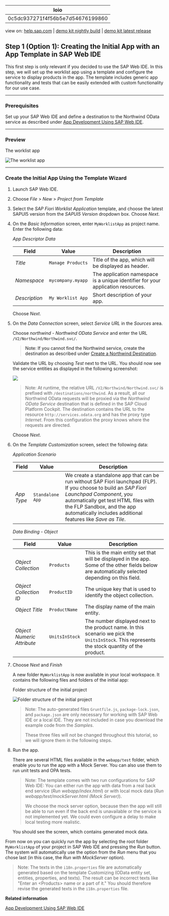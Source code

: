 | loio |
| -----|
| 0c5dc937271f4f56b5e7d54676199860 |

<div id="loio">

view on: [help.sap.com](https://help.sap.com/viewer/DRAFT/3237636b137e43519a20ad5513c49ccb/latest/en-US/0c5dc937271f4f56b5e7d54676199860.html) | [demo kit nightly build](https://openui5nightly.hana.ondemand.com/#/topic/0c5dc937271f4f56b5e7d54676199860) | [demo kit latest release](https://openui5.hana.ondemand.com/#/topic/0c5dc937271f4f56b5e7d54676199860)</div>
<!-- loio0c5dc937271f4f56b5e7d54676199860 -->

## Step 1 \(Option 1\): Creating the Initial App with an App Template in SAP Web IDE

This first step is only relevant if you decided to use the SAP Web IDE. In this step, we will set up the worklist app using a template and configure the service to display products in the app. The template includes generic app functionality and tests that can be easily extended with custom functionality for our use case.

***

### Prerequisites

Set up your SAP Web IDE and define a destination to the Northwind OData service as described under [App Development Using SAP Web IDE](App_Development_Using_SAP_Web_IDE_13ced94.md).

***

### Preview

   
  
The worklist app<a name="loio0c5dc937271f4f56b5e7d54676199860__fig_ohj_bqh_b5"/>

 ![](loio60e42c87d9494360a64017fc16d8bbcb_LowRes.png "The worklist app") 

***

### Create the Initial App Using the Template Wizard

1.  Launch SAP Web IDE.

2.  Choose *File* \> *New* \> *Project from Template*

3.  Select the *SAP Fiori Worklist Application* template, and choose the latest SAPUI5 version from the *SAPUI5 Version* dropdown box. Choose *Next*.

4.  On the *Basic Information* screen, enter `MyWorklistApp` as project name. Enter the following data:

     *App Descriptor Data*<a name="loio0c5dc937271f4f56b5e7d54676199860__table_kqz_pc1_tdb"/>

    |Field|Value|Description|
    |-----|-----|-----------|
    | *Title* | `Manage Products` |Title of the app, which will be displayed as header.|
    | *Namespace* | `mycompany.myapp` |The application namespace is a unique identifier for your application resources.|
    | *Description* | `My Worklist App` |Short description of your app.|

    Choose *Next*.

5.  On the *Data Connection* screen, select *Service URL* in the *Sources* area.

    Choose *northwind - Northwind OData Service* and enter the URL `/V2/Northwind/Northwind.svc/`.

    > Note:
    > If you cannot find the Northwind service, create the destination as described under [Create a Northwind Destination](Create_a_Northwind_Destination_3a16c7a.md).
    > 
    > 

    Validate the URL by choosing *Test* next to the URL. You should now see the service entities as displayed in the following screenshot:

    ![](loio5f74b15db20b41bebeb216942b4e9538_LowRes.png)

    > Note:
    > At runtime, the relative URL `/V2/Northwind/Northwind.svc/` is prefixed with `/destinations/northwind`. As a result, all our Northwind OData requests will be proxied via the *Northwind OData Service* destination that is defined in the SAP Cloud Platform Cockpit. The destination contains the URL to the resource `http://services.odata.org` and has the proxy type *Internet*. From this configuration the proxy knows where the requests are directed.
    > 
    > 

    Choose *Next*.

6.  On the *Template Customization* screen, select the following data:

     *Application Scenario*<a name="loio0c5dc937271f4f56b5e7d54676199860__table_dhj_y21_tdb"/>

    |Field|Value|Description|
    |-----|-----|-----------|
    | *App Type* | `Standalone App` |We create a standalone app that can be run without SAP Fiori launchpad \(FLP\). If you choose to build an *SAP Fiori Launchpad Component*, you automatically get test HTML files with the FLP Sandbox, and the app automatically includes additional features like *Save as Tile*.|

     *Data Binding - Object*<a name="loio0c5dc937271f4f56b5e7d54676199860__table_z25_tyh_b5"/>

    |Field|Value|Description|
    |-----|-----|-----------|
    | *Object Collection* | `Products` |This is the main entity set that will be displayed in the app. Some of the other fields below are automatically selected depending on this field.|
    | *Object Collection ID* | `ProductID` |The unique key that is used to identify the object collection.|
    | *Object Title* | `ProductName` |The display name of the main entity.|
    | *Object Numeric Attribute* | `UnitsInStock` |The number displayed next to the product name. In this scenario we pick the `UnitsInStock`. This represents the stock quantity of the product.|

7.  Choose *Next* and *Finish*

    A new folder `MyWorklistApp` is now available in your local workspace. It contains the following files and folders of the initial app:

       
      
    Folder structure of the initial project<a name="loio0c5dc937271f4f56b5e7d54676199860__fig_j5n_pzh_b5"/>

     ![](loio7f6899e87d8240d5bd3fc8594e148714_LowRes.png "Folder structure of the initial project") 

    > Note:
    > The auto-generated files `Gruntfile.js`, `package-lock.json`, and `package.json` are only necessary for working with SAP Web IDE or a local IDE. They are not included in case you download the example code from the *Samples*.
    > 
    > These three files will not be changed throughout this tutorial, so we will ignore them in the following steps.
    > 
    > 

8.  Run the app.

    There are several HTML files available in the `webapp/test` folder, which enable you to run the app with a Mock Server. You can also use them to run unit tests and OPA tests.

    > Note:
    > The template comes with two run configurations for SAP Web IDE: You can either run the app with data from a real back end service \(*Run webapp/index.html*\) or with local mock data \(*Run webapp/test/mockServer.html \(Mock Server\)*\).
    > 
    > We choose the mock server option, because then the app will still be able to run even if the back end is unavailable or the service is not implemented yet. We could even configure a delay to make local testing more realistic.
    > 
    > 

    You should see the screen, which contains generated mock data.


From now on you can quickly run the app by selecting the root folder `MyWorklistApp` of your project in SAP Web IDE and pressing the *Run* button. The system will automatically use the option from the *Run* menu that you chose last \(in this case, the *Run with MockServer* option\).

> Note:
> The texts in the `i18n.properties` file are automatically generated based on the template Customizing \(OData entity set, entities, properties, and texts\). The result can be incorrect texts like "Enter an <Products\> name or a part of it." You should therefore revise the generated texts in the `i18n.properties` file.
> 
> 

**Related information**  


[App Development Using SAP Web IDE](App_Development_Using_SAP_Web_IDE_13ced94.md)

